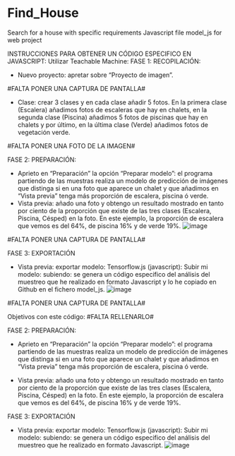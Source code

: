 # Find_House
 Search for a house with specific requirements
Javascript file model_js for web project



INSTRUCCIONES PARA OBTENER UN CÓDIGO ESPECIFICO EN JAVASCRIPT:
Utilizar Teachable Machine:
FASE 1: RECOPILACIÓN:
-	Nuevo proyecto: apretar sobre “Proyecto de imagen”.

#FALTA PONER UNA CAPTURA DE PANTALLA#

-	Clase: crear 3 clases y en cada clase añadir 5 fotos. En la primera clase (Escalera) añadimos fotos de escaleras que hay en chalets, en la segunda clase (Piscina) añadimos 5 fotos de piscinas que hay en chalets y por último, en la última clase (Verde) añadimos fotos de vegetación verde.

#FALTA PONER UNA FOTO DE LA IMAGEN#

FASE 2: PREPARACIÓN:
-	Aprieto en “Preparación” la opción “Preparar modelo”: el programa partiendo de las muestras realiza un modelo de predicción de imágenes que distinga si en una foto que aparece un chalet y que añadimos en “Vista previa” tenga más proporción de escalera, piscina ó verde.
-	Vista previa: añado una foto y obtengo un resultado mostrado en tanto por ciento de la proporción que existe de las tres clases (Escalera, Piscina, Césped) en la foto. En este ejemplo, la proporción de escalera que vemos es del 64%, de piscina 16% y de verde 19%.
![image](https://user-images.githubusercontent.com/103533320/164122294-33df71bc-6bd6-47a1-890d-40c0bd18a698.png)

#FALTA PONER UNA CAPTURA DE PANTALLA#

FASE 3: EXPORTACIÓN
-	Vista previa: exportar modelo: Tensorflow.js (javascript): Subir mi modelo: subiendo: se genera un código especifico del análisis del muestreo que he realizado en formato Javascript y lo he copiado en Github en el fichero model_js.
![image](https://user-images.githubusercontent.com/103533320/164122481-15c76975-e329-4335-a53d-978a20837313.png)

#FALTA PONER UNA CAPTURA DE PANTALLA#


Objetivos con este código: #FALTA RELLENARLO#










FASE 2: PREPARACIÓN:
-	Aprieto en “Preparación” la opción “Preparar modelo”: el programa partiendo de las muestras realiza un modelo de predicción de imágenes que distinga si en una foto que aparece un chalet y que añadimos en “Vista previa” tenga más proporción de escalera, piscina ó verde.

-	Vista previa: añado una foto y obtengo un resultado mostrado en tanto por ciento de la proporción que existe de las tres clases (Escalera, Piscina, Césped) en la foto. En este ejemplo, la proporción de escalera que vemos es del 64%, de piscina 16% y de verde 19%.

 

FASE 3: EXPORTACIÓN

-	Vista previa: exportar modelo: Tensorflow.js (javascript): Subir mi modelo: subiendo: se genera un código especifico del análisis del muestreo que he realizado en formato Javascript.
![image](https://user-images.githubusercontent.com/103533320/164122184-21659f63-7d56-4d0f-8868-b9fe2ee6cf5b.png)

